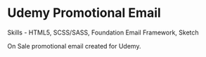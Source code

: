 # Udemy Promotional Email
Skills - HTML5, SCSS/SASS, Foundation Email Framework, Sketch

On Sale promotional email created for Udemy.


